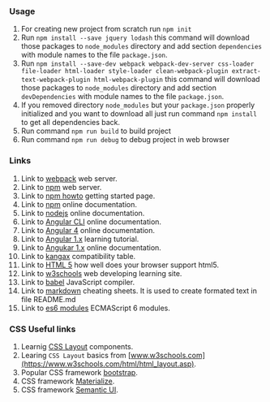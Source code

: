 ### Usage

1. For creating new project from scratch run `npm init`
2. Run `npm install --save jquery lodash` this command will download those packages to  `node_modules` directory and add section `dependencies` with module names to the file `package.json`.
3. Run `npm install --save-dev webpack webpack-dev-server css-loader file-loader html-loader style-loader clean-webpack-plugin extract-text-webpack-plugin html-webpack-plugin` this command will download those packages to  `node_modules` directory and add section `devDependencies` with module names to the file `package.json`.
4. If you removed directory `node_modules` but your `package.json` properly initialized and you want to download all just run command `npm install` to get all dependencies back.
5. Run command `npm run build` to build project
6. Run command `npm run debug` to debug project in web browser

### Links

1. Link to [webpack](https://webpack.js.org/) web server.
2. Link to [npm](https://www.npmjs.com/) web server.
3. Link to [npm howto](https://docs.npmjs.com/getting-started/what-is-npm) getting started page.
4. Link to [npm](https://docs.npmjs.com/getting-started/what-is-npm) online documentation.
5. Link to [nodejs](https://nodejs.org/en/docs/) online documentation.
6. Link to [Angular CLI](https://cli.angular.io/) online documentation.
7. Link to [Angular 4](https://angular.io/docs) online documentation.
8. Link to [Angular 1.x](https://docs.angularjs.org/tutorial) learning tutorial.
9. Link to [Angukar 1.x](https://docs.angularjs.org/guide) online documentation.
10. Link to [kangax](https://kangax.github.io/compat-table/es6/) compatibility table.
11. Link to [HTML 5](https://html5test.com/) how well does your browser support html5.
12. Link to [w3schools](https://www.w3schools.com/) web developing learning site.
13. Link to [babel](https://babeljs.io/) JavaScript compiler.
14. Link to [markdown](https://github.com/adam-p/markdown-here/wiki/Markdown-Cheatsheet) cheating sheets. It is used to create formated text in file README.md
15. Link to [es6 modules](http://2ality.com/2014/09/es6-modules-final.html) ECMAScript 6 modules.

### CSS Useful links

1. Learnig [CSS Layout](http://learnlayout.com/) components.
2. Learing `CSS Layout` basics from [www.w3schools.com](https://www.w3schools.com/html/html_layout.asp).
3. Popular CSS framework [bootstrap](http://getbootstrap.com/).
4. CSS framework [Materialize](http://materializecss.com/).
5. CSS framework [Semantic UI](https://semantic-ui.com/).